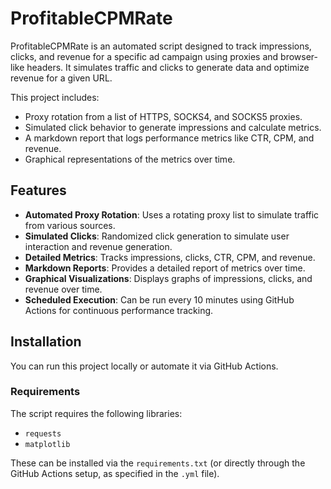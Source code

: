 # ProfitableCPMRate

ProfitableCPMRate is an automated script designed to track impressions, clicks, and revenue for a specific ad campaign using proxies and browser-like headers. It simulates traffic and clicks to generate data and optimize revenue for a given URL.

This project includes:
- Proxy rotation from a list of HTTPS, SOCKS4, and SOCKS5 proxies.
- Simulated click behavior to generate impressions and calculate metrics.
- A markdown report that logs performance metrics like CTR, CPM, and revenue.
- Graphical representations of the metrics over time.

## Features

- **Automated Proxy Rotation**: Uses a rotating proxy list to simulate traffic from various sources.
- **Simulated Clicks**: Randomized click generation to simulate user interaction and revenue generation.
- **Detailed Metrics**: Tracks impressions, clicks, CTR, CPM, and revenue.
- **Markdown Reports**: Provides a detailed report of metrics over time.
- **Graphical Visualizations**: Displays graphs of impressions, clicks, and revenue over time.
- **Scheduled Execution**: Can be run every 10 minutes using GitHub Actions for continuous performance tracking.

## Installation

You can run this project locally or automate it via GitHub Actions.

### Requirements

The script requires the following libraries:
- `requests`
- `matplotlib`

These can be installed via the `requirements.txt` (or directly through the GitHub Actions setup, as specified in the `.yml` file).
